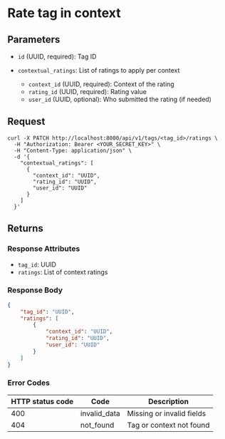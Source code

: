 # Rate tag in context

## Parameters

- `id` (UUID, required): Tag ID
- `contextual_ratings`: List of ratings to apply per context

  - `context_id` (UUID, required): Context of the rating
  - `rating_id` (UUID, required): Rating value
  - `user_id` (UUID, optional): Who submitted the rating (if needed)

## Request

```curl
curl -X PATCH http://localhost:8000/api/v1/tags/<tag_id>/ratings \
  -H "Authorization: Bearer <YOUR_SECRET_KEY>" \
  -H "Content-Type: application/json" \
  -d '{
    "contextual_ratings": [
      {
        "context_id": "UUID",
        "rating_id": "UUID",
        "user_id": "UUID"
      }
    ]
  }'
```

## Returns

### Response Attributes

- `tag_id`: UUID
- `ratings`: List of context ratings

### Response Body

```json
{
	"tag_id": "UUID",
	"ratings": [
		{
			"context_id": "UUID",
			"rating_id": "UUID",
			"user_id": "UUID"
		}
	]
}
```

### Error Codes

| HTTP status code | Code         | Description               |
| ---------------- | ------------ | ------------------------- |
| 400              | invalid_data | Missing or invalid fields |
| 404              | not_found    | Tag or context not found  |
